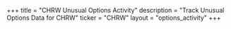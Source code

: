 +++
title = "CHRW Unusual Options Activity"
description = "Track Unusual Options Data for CHRW"
ticker = "CHRW"
layout = "options_activity"
+++

